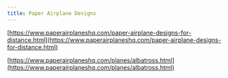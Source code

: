 ```yaml
---
title: Paper Airplane Designs
---
```


[https://www.paperairplaneshq.com/paper-airplane-designs-for-distance.html](https://www.paperairplaneshq.com/paper-airplane-designs-for-distance.html)

[https://www.paperairplaneshq.com/planes/albatross.html](https://www.paperairplaneshq.com/planes/albatross.html)
